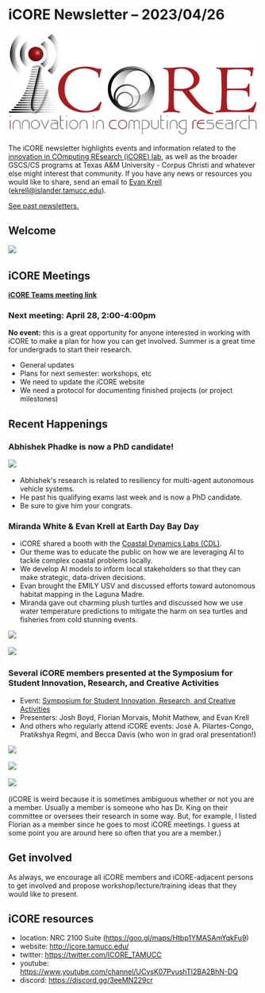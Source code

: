 # iCORE Newsletter – 2023/04/26

![logo](../img/logo_plain_sm.jpg)

The iCORE newsletter highlights events and information related to the [innovation in COmputing REsearch (iCORE) lab](https://icore.tamucc.edu/),
as well as the broader GSCS/CS programs at Texas A&M University - Corpus Christi and whatever else might interest that community.
If you have any news or resources you would like to share, send an email to [Evan Krell](https://scholar.google.com/citations?user=jLuwYGAAAAAJ&hl=en) (ekrell@islander.tamucc.edu).

[See past newsletters.](https://github.com/ekrell/icore_website/tree/main/news)

## Welcome


![](PHOTO)



## iCORE Meetings

**[iCORE Teams meeting link](https://teams.microsoft.com/l/meetup-join/19%3Ameeting_MDdlZDBiMTgtYzVjNS00YjhhLWE5OTctY2Y5YzMyYTljNzU5%40thread.v2/0?context=%7B%22Tid%22%3A%2234cbfaf1-67a6-4781-a9ca-514eb2550b66%22%2C%22Oid%22%3A%22994c008b-0707-4f3c-8ac0-73b65e733430%22%2C%22MessageId%22%3A%220%22%7D)**

### Next meeting: April 28, 2:00-4:00pm

**No event:** this is a great opportunity for anyone interested in working with iCORE to make a plan for how you can get involved. 
Summer is a great time for undergrads to start their research.

- General updates
- Plans for next semester: workshops, etc
- We need to update the iCORE website
- We need a protocol for documenting finished projects (or project milestones)

## Recent Happenings

### Abhishek Phadke is now a PhD candidate!

![](PHOTO)

- Abhishek's research is related to resiliency for multi-agent autonomous vehicle systems.
- He past his qualifying exams last week and is now a PhD candidate.
- Be sure to give him your congrats. 

### Miranda White & Evan Krell at Earth Day Bay Day

- iCORE shared a booth with the [Coastal Dynamics Labs (CDL)](https://www.coastaldynamicslab.org/).
- Our theme was to educate the public on how we are leveraging AI to tackle complex coastal problems locally.
- We develop AI models to inform local stakeholders so that they can make strategic, data-driven decisions.
- Evan brought the EMILY USV and discussed efforts toward autonomous habitat mapping in the Laguna Madre.
- Miranda gave out charming plush turtles and discussed how we use water temperature predictions to mitigate the harm on sea turtles and fisheries from cold stunning events.

![](PHOTO)

![](PHOTO)

### Several iCORE members presented at the Symposium for Student Innovation, Research, and Creative Activities

- Event: [Symposium for Student Innovation, Research, and Creative Activities](https://www.tamucc.edu/research/student-symposium/index.php)
- Presenters: Josh Boyd, Florian Morvais, Mohit Mathew, and Evan Krell
- And others who regularly attend iCORE events: José A. Pilartes-Congo, Pratikshya Regmi, and Becca Davis (who won in grad oral presentation!)

![](PHOTO)

![](PHOTO)

![](PHOTO)

(iCORE is weird because it is sometimes ambiguous whether or not you are a member. Usually a member is someone who has Dr. King on their committee or oversees their research in some way. But, for example, I listed Florian as a member since he goes to most iCORE meetings. I guess at some point you are around here so often that you are a member.)


## Get involved

As always, we encourage all iCORE members and iCORE-adjacent persons to get involved and propose workshop/lecture/training ideas that they would like to present.

## iCORE resources

- location: NRC 2100 Suite (https://goo.gl/maps/Htbp1YMASAmYqkFu9)
- website: http://icore.tamucc.edu/
- twitter: https://twitter.com/ICORE_TAMUCC
- youtube: https://www.youtube.com/channel/UCvsK07PvushTI2BA2BhN-DQ
- discord: https://discord.gg/3eeMN229cr
